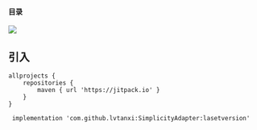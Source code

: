 #### 目录
[![](https://jitpack.io/v/lvtanxi/SimplicityAdapter.svg)](https://jitpack.io/#lvtanxi/SimplicityAdapter)


## 引入

```
allprojects {
    repositories {
        maven { url 'https://jitpack.io' }
    }
}
```
```
 implementation 'com.github.lvtanxi:SimplicityAdapter:lasetversion'
```

